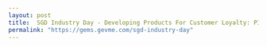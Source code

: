 ```yaml
---
layout: post
title:  SGD Industry Day - Developing Products For Customer Loyalty: PIXEL
permalink: "https://gems.gevme.com/sgd-industry-day"
---
```

